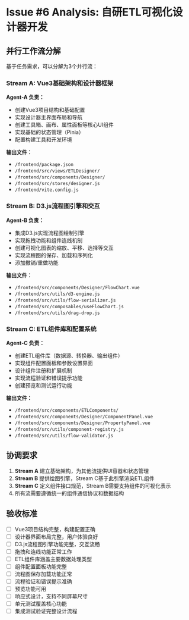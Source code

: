 # Issue #6 Analysis: 自研ETL可视化设计器开发

## 并行工作流分解

基于任务需求，可以分解为3个并行流：

### Stream A: Vue3基础架构和设计器框架
**Agent-A 负责：**
- 创建Vue3项目结构和基础配置
- 实现设计器主界面布局和导航
- 创建工具箱、画布、属性面板等核心UI组件
- 实现基础的状态管理（Pinia）
- 配置构建工具和开发环境

**输出文件：**
- `/frontend/package.json`
- `/frontend/src/views/ETLDesigner/`
- `/frontend/src/components/Designer/`
- `/frontend/src/stores/designer.js`
- `/frontend/vite.config.js`

### Stream B: D3.js流程图引擎和交互
**Agent-B 负责：**
- 集成D3.js实现流程图绘制引擎
- 实现拖拽功能和组件连线机制
- 创建可视化图表的缩放、平移、选择等交互
- 实现流程图的保存、加载和序列化
- 添加撤销/重做功能

**输出文件：**
- `/frontend/src/components/Designer/FlowChart.vue`
- `/frontend/src/utils/d3-engine.js`
- `/frontend/src/utils/flow-serializer.js`
- `/frontend/src/composables/useFlowChart.js`
- `/frontend/src/utils/drag-drop.js`

### Stream C: ETL组件库和配置系统
**Agent-C 负责：**
- 创建ETL组件库（数据源、转换器、输出组件）
- 实现组件配置面板和参数设置界面
- 设计组件注册和扩展机制
- 实现流程验证和错误提示功能
- 创建预览和测试运行功能

**输出文件：**
- `/frontend/src/components/ETLComponents/`
- `/frontend/src/components/Designer/ComponentPanel.vue`
- `/frontend/src/components/Designer/PropertyPanel.vue`
- `/frontend/src/utils/component-registry.js`
- `/frontend/src/utils/flow-validator.js`

## 协调要求

1. **Stream A** 建立基础架构，为其他流提供UI容器和状态管理
2. **Stream B** 提供绘图引擎，Stream C基于此引擎渲染ETL组件
3. **Stream C** 定义组件接口规范，Stream B需要支持组件的可视化表示
4. 所有流需要遵循统一的组件通信协议和数据结构

## 验收标准

- [ ] Vue3项目结构完整，构建配置正确
- [ ] 设计器界面布局完整，用户体验良好
- [ ] D3.js流程图引擎功能完整，交互流畅
- [ ] 拖拽和连线功能正常工作
- [ ] ETL组件库涵盖主要数据处理类型
- [ ] 组件配置面板功能完整
- [ ] 流程图保存加载功能正常
- [ ] 流程验证和错误提示准确
- [ ] 预览功能可用
- [ ] 响应式设计，支持不同屏幕尺寸
- [ ] 单元测试覆盖核心功能
- [ ] 集成测试验证完整设计流程